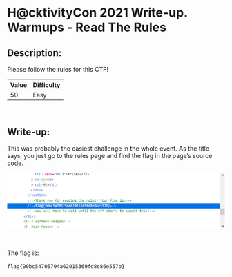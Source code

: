 # H@cktivityCon 2021 Write-up. Warmups - Read The Rules

## Description:
Please follow the rules for this CTF!

| Value | Difficulty   |
| ----- | ------------ |
| 50    | Easy         |

<br>

## Write-up:
This was probably the easiest challenge in the whole event. As the title says, you just go to the rules page and find the flag in the page’s source code.

![Source code](./img/Read-The-Rules-1.png)

<br>

The flag is:
```log
flag{90bc54705794a62015369fd8e86e557b}
```
